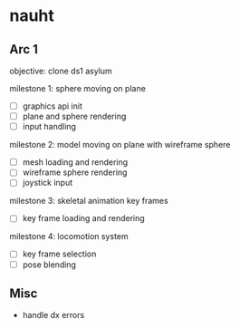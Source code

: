 # nauht

## Arc 1
objective: clone ds1 asylum

milestone 1: sphere moving on plane
- [ ] graphics api init
- [ ] plane and sphere rendering
- [ ] input handling

milestone 2: model moving on plane with wireframe sphere
- [ ] mesh loading and rendering
- [ ] wireframe sphere rendering
- [ ] joystick input

milestone 3: skeletal animation key frames
- [ ] key frame loading and rendering

milestone 4: locomotion system
- [ ] key frame selection
- [ ] pose blending

## Misc
- handle dx errors
